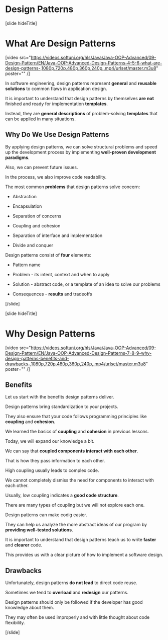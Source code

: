 # Design Patterns

[slide hideTitle]

# What Are Design Patterns

[video src="https://videos.softuni.org/hls/Java/Java-OOP-Advanced/09-Design-Pattern/EN/Java-OOP-Advanced-Design-Patterns-4-5-6-what-are-design-patterns-,1080p,720p,480p,360p,240p,.mp4/urlset/master.m3u8" poster="" /]

In software engineering, design patterns represent **general** and **reusable solutions** to common flaws in application design.

It is important to understand that design patterns by themselves **are not** finished and ready for implementation **templates**.

Instead, they are **general descriptions** of problem-solving **templates** that can be applied in many situations.

## Why Do We Use Design Patterns

By applying design patterns, we can solve structural problems and speed up the development process by implementing **well-proven development paradigms**.

Also, we can prevent future issues.

In the process, we also improve code readability.

The most common **problems** that design patterns solve concern:

- Abstraction

- Encapsulation

- Separation of concerns 

- Coupling and cohesion

- Separation of interface and implementation

- Divide and conquer

Design patterns consist of **four** elements:

- Pattern name 

- Problem - its intent, context and when to apply

- Solution - abstract code, or a template of an idea to solve our problems

- Consequences - **results** and tradeoffs


[/slide]


[slide hideTitle]

# Why Design Patterns

[video src="https://videos.softuni.org/hls/Java/Java-OOP-Advanced/09-Design-Pattern/EN/Java-OOP-Advanced-Design-Patterns-7-8-9-why-design-patterns-benefits-and-drawbacks-,1080p,720p,480p,360p,240p,.mp4/urlset/master.m3u8" poster="" /]

## Benefits

Let us start with the benefits design patterns deliver.

Design patterns bring standardization to your projects. 

They also ensure that your code follows programming principles like **coupling** and **cohesion**.

We learned the basics of **coupling** and **cohesion** in previous lessons.

Today, we will expand our knowledge a bit.

We can say that **coupled components interact with each other**. 

That is how they pass information to each other. 

High coupling usually leads to complex code.

We cannot completely dismiss the need for components to interact with each other.

Usually, low coupling indicates a **good code structure**.

There are many types of coupling but we will not explore each one.

Design patterns can make codig easier. 

They can help us analyze the more abstract ideas of our program by **providing well-tested solutions**.

It is important to understand that design patterns teach us to write **faster** and **clearer** code. 

This provides us with a clear picture of how to implement a software design.

## Drawbacks

Unfortunately, design patterns **do not lead** to direct code reuse.

Sometimes we tend to **overload** and **redesign** our patterns.

Design patterns should only be followed if the developer has good knowledge about them.

They may often be used improperly and with little thought about code flexibility.

[/slide]
